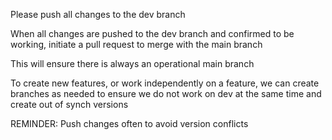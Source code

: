 Please push all changes to the dev branch

When all changes are pushed to the dev branch and confirmed to be working, initiate a pull request to merge with the main branch

This will ensure there is always an operational main branch

To create new features, or work independently on a feature, we can create branches as needed to ensure we do not work on dev at the same time and create out of synch versions

REMINDER: Push changes often to avoid version conflicts
